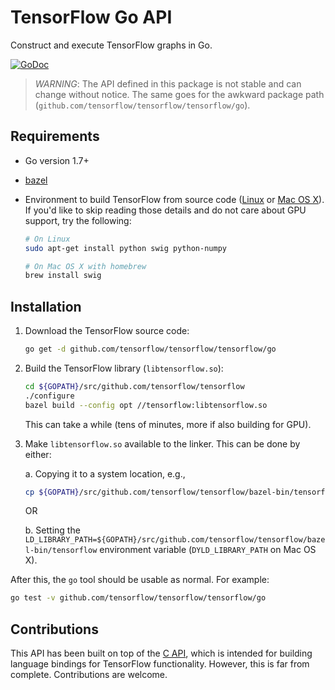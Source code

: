 # TensorFlow Go API

Construct and execute TensorFlow graphs in Go.

[![GoDoc](https://godoc.org/github.com/tensorflow/tensorflow/tensorflow/go?status.svg)](https://godoc.org/github.com/tensorflow/tensorflow/tensorflow/go)

> *WARNING*: The API defined in this package is not stable and can change
> without notice. The same goes for the awkward package path
> (`github.com/tensorflow/tensorflow/tensorflow/go`).

## Requirements

-   Go version 1.7+
-   [bazel](https://www.bazel.build/versions/master/docs/install.html)
-   Environment to build TensorFlow from source code
    ([Linux](https://www.tensorflow.org/versions/master/get_started/os_setup.html#prepare-environment-for-linux)
    or [Mac OS
    X](https://www.tensorflow.org/versions/master/get_started/os_setup.html#prepare-environment-for-mac-os-x)).
    If you'd like to skip reading those details and do not care about GPU
    support, try the following:

    ```sh
    # On Linux
    sudo apt-get install python swig python-numpy

    # On Mac OS X with homebrew
    brew install swig
    ```

## Installation

1.  Download the TensorFlow source code:

    ```sh
    go get -d github.com/tensorflow/tensorflow/tensorflow/go
    ```

2.  Build the TensorFlow library (`libtensorflow.so`):

    ```sh
    cd ${GOPATH}/src/github.com/tensorflow/tensorflow
    ./configure
    bazel build --config opt //tensorflow:libtensorflow.so
    ```

    This can take a while (tens of minutes, more if also building for GPU).

3.  Make `libtensorflow.so` available to the linker. This can be done by either:

    a. Copying it to a system location, e.g.,

    ```sh
    cp ${GOPATH}/src/github.com/tensorflow/tensorflow/bazel-bin/tensorflow/libtensorflow.so /usr/local/lib
    ```

    OR

    b. Setting the
    `LD_LIBRARY_PATH=${GOPATH}/src/github.com/tensorflow/tensorflow/bazel-bin/tensorflow`
    environment variable (`DYLD_LIBRARY_PATH` on Mac OS X).

After this, the `go` tool should be usable as normal. For example:

```sh
go test -v github.com/tensorflow/tensorflow/tensorflow/go
```

## Contributions

This API has been built on top of the [C
API](https://www.tensorflow.org/code/tensorflow/c/c_api.h),
which is intended for building language bindings for TensorFlow functionality.
However, this is far from complete. Contributions are welcome.
